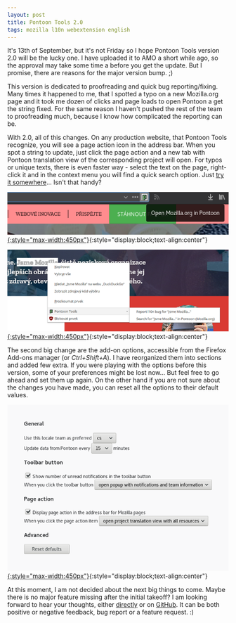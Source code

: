 ```yaml
---
layout: post
title: Pontoon Tools 2.0
tags: mozilla l10n webextension english
---
```


It's 13th of September, but it's not Friday so I hope Pontoon Tools version 2.0 will be the lucky one. I have uploaded it to AMO a short while ago, so the approval may take some time a before you get the update. But I promise, there are reasons for the major version bump. ;)

This version is dedicated to proofreading and quick bug reporting/fixing. Many times it happened to me, that I spotted a typo on a new Mozilla.org page and it took me dozen of clicks and page loads to open Pontoon a get the string fixed. For the same reason I haven't pushed the rest of the team to proofreading much, because I know how complicated the reporting can be.

With 2.0, all of this changes. On any production website, that Pontoon Tools recognize, you will see a page action icon in the address bar. When you spot a string to update, just click the page action and a new tab with Pontoon translation view of the corresponding project will open. For typos or unique texts, there is even faster way - select the text on the page, right-click it and in the context menu you will find a quick search option. Just [try it somewhere](https://www.mozilla.org/firefox/)... Isn't that handy?

[![Pontoon Tools page action on Mozilla.org](/assets/img/pontoon-tools-page-action.png){:style="max-width:450px"}](/assets/img/pontoon-tools-page-action.png){:style="display:block;text-align:center"}

[![Pontoon Tools context menu on Mozilla.org](/assets/img/pontoon-tools-mozilla-org-context-menu.png){:style="max-width:450px"}](/assets/img/pontoon-tools-mozilla-org-context-menu.png){:style="display:block;text-align:center"}

The second big change are the add-on options, accessible from the Firefox Add-ons manager (or _Ctrl+Shift+A_). I have reorganized them into sections and added few extra. If you were playing with the options before this version, some of your preferences might be lost now... But feel free to go ahead and set them up again. On the other hand if you are not sure about the changes you have made, you can reset all the options to their default values.

[![Pontoon Tools options](/assets/img/pontoon-tools-options.png){:style="max-width:450px"}](/assets/img/pontoon-tools-options.png){:style="display:block;text-align:center"}

At this moment, I am not decided about the next big things to come. Maybe there is no major feature missing after the initial takeoff? I am looking forward to hear your thoughts, either [directly](https://mozillians.org/u/mstanke/) or on [GitHub](https://github.com/MikkCZ/pontoon-tools). It can be both positive or negative feedback, bug report or a feature request. :)
